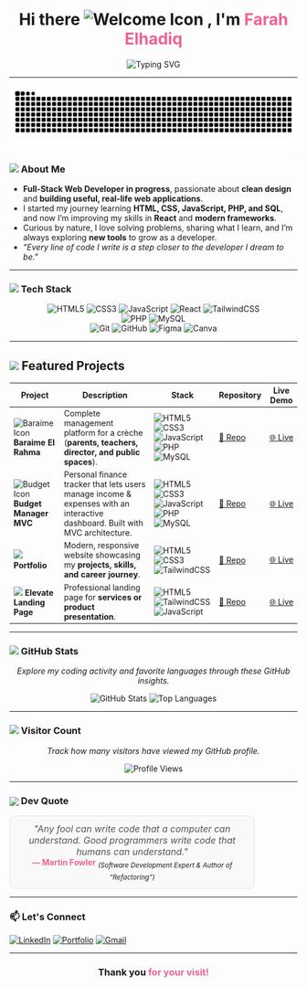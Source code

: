 <h1 align="center">
  Hi there 
  <img src="https://cdn.simpleicons.org/handshake/f06292" width="28" alt="Welcome Icon" />
  , I'm <span style="color:#f06292;">Farah Elhadiq</span>
</h1>

<p align="center">
  <img src="https://readme-typing-svg.demolab.com?font=Fira+Code&size=24&pause=1000&color=f06292&center=true&vCenter=true&width=500&lines=Full+Stack+Web+Developer;Passionate+about+Design+%26+Coding;Creative+Problem+Solver" alt="Typing SVG" />
</p> 

---

<p align="center">
  <img src="https://raw.githubusercontent.com/VishwaGauravIn/VishwaGauravIn/output/github-contribution-grid-snake-dark.svg" alt="GitHub Contribution Snake" />
</p>

### <img src="https://cdn.simpleicons.org/aboutdotme/000000" width="20"/> About Me

- **Full‑Stack Web Developer in progress**, passionate about **clean design** and **building useful, real‑life web applications**.  
- I started my journey learning **HTML, CSS, JavaScript, PHP, and SQL**, and now I’m improving my skills in **React** and **modern frameworks**.  
- Curious by nature, I love solving problems, sharing what I learn, and I’m always exploring **new tools** to grow as a developer.  
- *"Every line of code I write is a step closer to the developer I dream to be."*

---
### <img src="https://cdn.simpleicons.org/html5/f06292" width="20"/> Tech Stack

<div align="center">
  <img src="https://img.shields.io/badge/HTML5-E34F26?logo=html5&style=for-the-badge&logoColor=white" alt="HTML5" />
  <img src="https://img.shields.io/badge/CSS3-1572B6?logo=css3&style=for-the-badge&logoColor=white" alt="CSS3" />
  <img src="https://img.shields.io/badge/JavaScript-F7DF1E?logo=javascript&style=for-the-badge&logoColor=black" alt="JavaScript" />
  <img src="https://img.shields.io/badge/React-61DAFB?logo=react&style=for-the-badge&logoColor=black" alt="React" />
  <img src="https://img.shields.io/badge/TailwindCSS-38B2AC?logo=tailwind-css&style=for-the-badge&logoColor=white" alt="TailwindCSS" />
</div>

<div align="center">
  <img src="https://img.shields.io/badge/PHP-777BB4?logo=php&style=for-the-badge&logoColor=white" alt="PHP" />
  <img src="https://img.shields.io/badge/MySQL-4479A1?logo=mysql&style=for-the-badge&logoColor=white" alt="MySQL" />
</div>

<div align="center">
  <img src="https://img.shields.io/badge/Git-F05032?logo=git&style=for-the-badge&logoColor=white" alt="Git" />
  <img src="https://img.shields.io/badge/GitHub-181717?logo=github&style=for-the-badge" alt="GitHub" />
  <img src="https://img.shields.io/badge/Figma-F24E1E?logo=figma&style=for-the-badge" alt="Figma" />
  <img src="https://img.shields.io/badge/Canva-00C4CC?logo=canva&style=for-the-badge" alt="Canva" />
</div>

---
## <img src="https://cdn-icons-png.flaticon.com/512/1828/1828884.png" width="22"/> Featured Projects


| Project | Description | Stack | Repository | Live Demo |
|--------|-------------|--------|------------|-----------|
| <img src="https://cdn-icons-png.flaticon.com/512/3043/3043316.png" width="22" alt="Baraime Icon" /> **Baraime El Rahma** | Complete management platform for a crèche (**parents, teachers, director, and public spaces**). | ![HTML5](https://img.shields.io/badge/HTML5-E34F26?logo=html5&logoColor=white&style=flat) ![CSS3](https://img.shields.io/badge/CSS3-1572B6?logo=css3&logoColor=white&style=flat) ![JavaScript](https://img.shields.io/badge/JavaScript-F7DF1E?logo=javascript&logoColor=black&style=flat) ![PHP](https://img.shields.io/badge/PHP-777BB4?logo=php&logoColor=white&style=flat) ![MySQL](https://img.shields.io/badge/MySQL-4479A1?logo=mysql&logoColor=white&style=flat) | [📂 Repo](https://github.com/Farahelhadiq/baraimerahma) | [🌐 Live](https://baraimerahma.infinityfree.me/) |
| <img src="https://cdn-icons-png.flaticon.com/512/1170/1170576.png" width="22" alt="Budget Icon" /> **Budget Manager MVC** | Personal finance tracker that lets users manage income & expenses with an interactive dashboard. Built with MVC architecture. | ![HTML5](https://img.shields.io/badge/HTML5-E34F26?logo=html5&logoColor=white&style=flat) ![CSS3](https://img.shields.io/badge/CSS3-1572B6?logo=css3&logoColor=white&style=flat) ![JavaScript](https://img.shields.io/badge/JavaScript-F7DF1E?logo=javascript&logoColor=black&style=flat) ![PHP](https://img.shields.io/badge/PHP-777BB4?logo=php&logoColor=white&style=flat) ![MySQL](https://img.shields.io/badge/MySQL-4479A1?logo=mysql&logoColor=white&style=flat) | [📂 Repo](https://github.com/Farahelhadiq/budget-manager-mvc) | [🌐 Live](https://budgetmanager.infinityfreeapp.com/app/views/register.php) |
| <img src="https://cdn.simpleicons.org/webflow/4353FF" width="22"/> **Portfolio** | Modern, responsive website showcasing my **projects, skills, and career journey**. | ![HTML5](https://img.shields.io/badge/HTML5-E34F26?logo=html5&logoColor=white&style=flat) ![CSS3](https://img.shields.io/badge/CSS3-1572B6?logo=css3&logoColor=white&style=flat) ![TailwindCSS](https://img.shields.io/badge/TailwindCSS-38B2AC?logo=tailwind-css&logoColor=white&style=flat) | [📂 Repo](https://github.com/Farahelhadiq/portfolio) | [🌐 Live](https://portfoliofarahelhadiq.netlify.app/) |
| <img src="https://cdn.simpleicons.org/rocket/FF6F00" width="22"/> **Elevate Landing Page** | Professional landing page for **services or product presentation**. | ![HTML5](https://img.shields.io/badge/HTML5-E34F26?logo=html5&logoColor=white&style=flat) ![TailwindCSS](https://img.shields.io/badge/TailwindCSS-38B2AC?logo=tailwind-css&logoColor=white&style=flat) ![JavaScript](https://img.shields.io/badge/JavaScript-F7DF1E?logo=javascript&logoColor=black&style=flat) | [📂 Repo](https://github.com/Farahelhadiq/elevate-landing-page) | [🌐 Live](https://elevate-landing-page.netlify.app/) |


---

### <img src="https://cdn.simpleicons.org/github/181717" width="20"/> GitHub Stats

<p align="center">
  <em>Explore my coding activity and favorite languages through these GitHub insights.</em>
</p>

<p align="center">
  <img src="https://github-readme-stats.vercel.app/api?username=Farahelhadiq&show_icons=true&theme=radical" alt="GitHub Stats" />
  <img src="https://github-readme-stats.vercel.app/api/top-langs/?username=Farahelhadiq&layout=compact&theme=radical" alt="Top Languages" />
</p>

---

### <img src="https://cdn.simpleicons.org/googleanalytics/F4B400" width="20"/> Visitor Count

<p align="center">
  <em>Track how many visitors have viewed my GitHub profile.</em>
</p>

<p align="center">
  <img src="https://komarev.com/ghpvc/?username=Farahelhadiq&style=flat-square&color=brightgreen" alt="Profile Views" />
</p>

---
### <img src="https://cdn-icons-png.flaticon.com/512/3063/3063821.png" width="22" style="vertical-align:middle"/> Dev Quote

<div align="center" style="background:#f9f9f9; padding:12px; border-radius:10px; border:1px solid #e1e4e8; width:80%;">
  <em style="font-size:16px; color:#555;">
    "Any fool can write code that a computer can understand. Good programmers write code that humans can understand."
  </em>  
  <br/>
  <strong style="font-size:14px; color:#f06292;">— Martin Fowler</strong>  
  <sub><i>(Software Development Expert & Author of “Refactoring”)</i></sub>
</div>


---


### 📫 Let's Connect
[![LinkedIn](https://img.shields.io/badge/LinkedIn-0077B5?style=for-the-badge&logo=linkedin&logoColor=white)](https://www.linkedin.com/in/farah-el-hadiq-549a67306/)
[![Portfolio](https://img.shields.io/badge/Portfolio-000?style=for-the-badge&logo=About.me&logoColor=white)](https://portfoliofarahelhadiq.netlify.app/)
[![Gmail](https://img.shields.io/badge/Gmail-D14836?style=for-the-badge&logo=gmail&logoColor=white)](mailto:farah.elhadiq@gmail.com)


---

<h3 align="center">
  Thank you <span style="color:#f06292;">for your visit!</span>
</h3>

